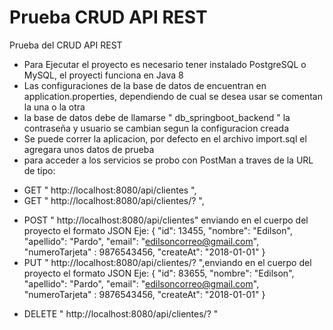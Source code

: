 # Prueba CRUD API REST
Prueba del CRUD API REST

- Para Ejecutar el proyecto es necesario tener instalado PostgreSQL o MySQL, el proyecti funciona en Java 8
- Las configuraciones de la base de datos de encuentran en application.properties, dependiendo de cual se desea usar se comentan la una o la otra
- la base de datos debe de llamarse " db_springboot_backend " la contraseña y usuario se cambian segun la configuracion creada
- Se puede correr la aplicacion, por defecto en el archivo import.sql el agregara unos datos de prueba
- para acceder a los servicios se probo con PostMan a traves de la URL de tipo:
* GET " http://localhost:8080/api/clientes ", 
* GET " http://localhost:8080/api/clientes/? ",  
- POST " http://localhost:8080/api/clientes" enviando en el cuerpo del proyecto el formato JSON Eje: 
{
                                                                                                                                                                                      "id": 13455,
                                                                                                                                                                                      "nombre": "Edilson",
                                                                                                                                                                                      "apellido": "Pardo",
                                                                                                                                                                                      "email": "edilsoncorreo@gmail.com",
                                                                                                                                                                                      "numeroTarjeta" : 9876543456,
                                                                                                                                                                                      "createAt": "2018-01-01"
                                                                                                                                                                                  } 
- PUT " http://localhost:8080/api/clientes/? ",enviando en el cuerpo del proyecto el formato JSON Eje: 
{
                                                                                                                                                                                      "id": 83655,
                                                                                                                                                                                      "nombre": "Edilson",
                                                                                                                                                                                      "apellido": "Pardo",
                                                                                                                                                                                      "email": "edilsoncorreo@gmail.com",
                                                                                                                                                                                      "numeroTarjeta" : 9876543456,
                                                                                                                                                                                      "createAt": "2018-01-01"
                                                                                                                                                                                  }
* DELETE " http://localhost:8080/api/clientes/? "
